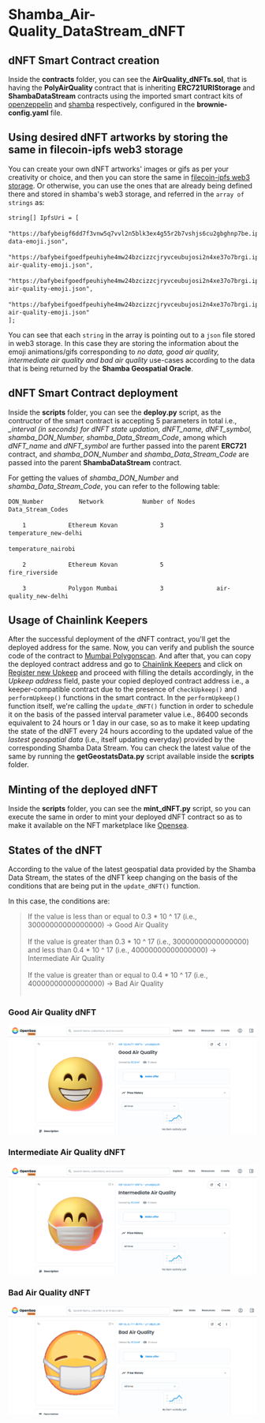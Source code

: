 # Shamba_Air-Quality_DataStream_dNFT


## dNFT Smart Contract creation

Inside the **contracts** folder, you can see the **AirQuality_dNFTs.sol**, that is having the **PolyAirQuality** contract that is inheriting **ERC721URIStorage** and **ShambaDataStream** contracts using the imported smart contract kits of [openzeppelin](https://github.com/OpenZeppelin/openzeppelin-contracts) and [shamba](https://github.com/shambadynamic/Shamba-smartcontractkit) respectively, configured in the **brownie-config.yaml** file.


## Using desired dNFT artworks by storing the same in filecoin-ipfs web3 storage

You can create your own dNFT artworks' images or gifs as per your creativity or choice, and then you can store the same in [filecoin-ipfs web3 storage](https://web3.storage/). Or otherwise, you can use the ones that are already being defined there and stored in shamba's web3 storage, and referred in the `array of strings` as:

```
string[] IpfsUri = [
    "https://bafybeigf6dd7f3vnw5q7vvl2n5blk3ex4g55r2b7vshjs6cu2gbghnp7be.ipfs.dweb.link/no-data-emoji.json",
    "https://bafybeifgoedfpeuhiyhe4mw24bzcizzcjryvceubujosi2n4xe37o7brgi.ipfs.dweb.link/good-air-quality-emoji.json",
    "https://bafybeifgoedfpeuhiyhe4mw24bzcizzcjryvceubujosi2n4xe37o7brgi.ipfs.dweb.link/intermediate-air-quality-emoji.json",
    "https://bafybeifgoedfpeuhiyhe4mw24bzcizzcjryvceubujosi2n4xe37o7brgi.ipfs.dweb.link/bad-air-quality-emoji.json"
];
```

You can see that each `string` in the array is pointing out to a `json` file stored in web3 storage. In this case they are storing the information about the emoji animations/gifs corresponding to *no data, good air quality, intermediate air quality and bad air quality* use-cases according to the data that is being returned by the **Shamba Geospatial Oracle**.


## dNFT Smart Contract deployment

Inside the **scripts** folder, you can see the **deploy.py** script, as the contructor of the smart contract is accepting 5 parameters in total i.e., *_interval (in seconds) for dNFT state updation, dNFT_name, dNFT_symbol, shamba_DON_Number, shamba_Data_Stream_Code*, among which *dNFT_name* and *dNFT_symbol* are further passed into the parent **ERC721** contract, and *shamba_DON_Number* and *shamba_Data_Stream_Code* are passed into the parent **ShambaDataStream** contract.

For getting the values of *shamba_DON_Number* and *shamba_Data_Stream_Code*, you can refer to the following table:

```
DON_Number          Network           Number of Nodes       Data_Stream_Codes

    1            Ethereum Kovan            3               temperature_new-delhi
                                                           temperature_nairobi                  

    2            Ethereum Kovan            5               fire_riverside

    3            Polygon Mumbai            3               air-quality_new-delhi
```


## Usage of Chainlink Keepers

After the successful deployment of the dNFT contract, you'll get the deployed address for the same. Now, you can verify and publish the source code of the contract to [Mumbai Polygonscan](https://mumbai.polygonscan.com/). And after that, you can copy the deployed contract address and go to [Chainlink Keepers](https://keepers.chain.link/) and click on [Register new Upkeep](https://keepers.chain.link/mumbai/new) and proceed with filling the details accordingly, in the *Upkeep address* field, paste your copied deployed contract address i.e., a keeper-compatible contract due to the presence of `checkUpkeep()` and `performUpkeep()` functions in the smart contract. In the `performUpkeep()` function itself, we're calling the `update_dNFT()` function in order to schedule it on the basis of the passed interval parameter value i.e., 86400 seconds equivalent to 24 hours or 1 day in our case, so as to make it keep updating the state of the dNFT every 24 hours according to the updated value of the *lastest geospatial data* (i.e., itself updating everyday) provided by the corresponding Shamba Data Stream. You can check the latest value of the same by running the **getGeostatsData.py** script available inside the **scripts** folder.


## Minting of the deployed dNFT

Inside the **scripts** folder, you can see the **mint_dNFT.py** script, so you can execute the same in order to mint your deployed dNFT contract so as to make it available on the NFT marketplace like [Opensea](https://testnets.opensea.io/).


## States of the dNFT

According to the value of the latest geospatial data provided by the Shamba Data Stream, the states of the dNFT keep changing on the basis of the conditions that are being put in the `update_dNFT()` function.

In this case, the conditions are:

> If the value is less than or equal to 0.3 * 10 ^ 17 (i.e., 30000000000000000) ->  Good Air Quality <br /><br />
> If the value is greater than 0.3 * 10 ^ 17 (i.e., 30000000000000000) and less than 0.4 * 10 ^ 17 (i.e., 40000000000000000) ->  Intermediate Air Quality <br /><br />
> If the value is greater than or equal to 0.4 * 10 ^ 17 (i.e., 40000000000000000) ->  Bad Air Quality <br /><br />


### Good Air Quality dNFT

![Good Air Quality dNFT](/assets/images/GoodAirQuality_dNFT.png)


### Intermediate Air Quality dNFT

![Intermediate Air Quality dNFT](/assets/images/IntermediateAirQuality_dNFT.png)


### Bad Air Quality dNFT

![Bad Air Quality dNFT](/assets/images/BadAirQuality_dNFT.png)
